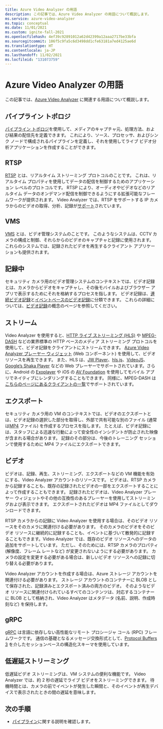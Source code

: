 ```yaml
---
title: Azure Video Analyzer の用語
description: この記事では、Azure Video Analyzer の用語について概説します。
ms.service: azure-video-analyzer
ms.topic: conceptual
ms.date: 11/01/2021
ms.custom: ignite-fall-2021
ms.openlocfilehash: 4ef39c92891012a62d42399a12aaa2717be33bfa
ms.sourcegitcommit: 106f5c9fa5c6d3498dd1cfe63181a7ed4125ae6d
ms.translationtype: HT
ms.contentlocale: ja-JP
ms.lasthandoff: 11/02/2021
ms.locfileid: "131073759"
---
```

# <a name="azure-video-analyzer-terminology"></a>Azure Video Analyzer の用語

この記事では、[Azure Video Analyzer](overview.md) に関連する用語について概説します。

## <a name="pipeline-topology"></a>パイプライン トポロジ

[パイプライン トポロジ](pipeline.md)を使用して、メディアのキャプチャ元、処理方法、および結果の配信先を定義できます。 これにより、ソース、プロセッサ、およびシンク ノードで構成されるパイプラインを定義し、それを使用してライブ ビデオ分析アプリケーションを作成することができます。 

## <a name="rtsp"></a>RTSP

[RTSP](https://tools.ietf.org/html/rfc2326) とは、リアルタイム ストリーミング プロトコルのことです。 これは、リアルタイム プロパティを使用してデータの配信を制御するためのアプリケーション レベルのプロトコルです。 RTSP により、オーディオやビデオなどのリアルタイム データのオンデマンド配信を制御できるようにする拡張可能なフレームワークが提供されます。 Video Analyzer では、RTSP をサポートする IP カメラからのビデオの取得、分析、記録が[サポート](pipeline.md#rtsp-source)されています。

## <a name="vms"></a>VMS

[VMS](https://en.wikipedia.org/wiki/Video_management_system) とは、ビデオ管理システムのことです。 このようなシステムは、CCTV カメラの構成と制御、それらからのビデオのキャプチャと記録に使用されます。 これらのシステムでは、記録されたビデオを再生するクライアント アプリケーションも提供されます。

## <a name="recording"></a>記録中

セキュリティ カメラ用のビデオ管理システムのコンテキストでは、ビデオ記録とは、カメラからビデオをキャプチャし、その後モバイルおよびブラウザー アプリで表示するためにそれを格納するプロセスを指します。 ビデオ記録は、[連続ビデオ記録](continuous-video-recording.md)と[イベントベースのビデオ記録](event-based-video-recording-concept.md)に分類できます。 これらの詳細については、[ビデオ記録](video-recording.md)の概念のページを参照してください。

## <a name="streaming"></a>ストリーム

Video Analyzer を使用すると、[HTTP ライブ ストリーミング (HLS)](https://developer.apple.com/streaming/) や [MPEG-DASH](https://dashif.org/about/) などの業界標準の HTTP ベースのメディア ストリーミング プロトコルを使用して、ビデオ記録をクライアントにストリームできます。 [Azure Video Analyzer プレーヤー ウィジェット](https://github.com/Azure/video-analyzer/blob/main/widgets/readme.md) (Web コンポーネント) を使用して、ビデオ リソースを再生できます。 また、HLS は、[JW Player](https://www.jwplayer.com/)、[hls.js](https://github.com/video-dev/hls.js/)、[VideoJS](https://videojs.com/)、[Google’s Shaka Player](https://github.com/google/shaka-player) などの Web プレーヤーでサポートされています。さらに、Android の [Exoplayer](https://github.com/google/ExoPlayer) や iOS の [AV Foundation](https://developer.apple.com/av-foundation/) を使用してモバイル アプリでネイティブにレンダリングすることもできます。 同様に、MPEG-DASH は[こちらのページにあるクライアントの一覧](https://dashif.org/tools/clients/)でサポートされています。

## <a name="exporting"></a>エクスポート

セキュリティ カメラ用の VM のコンテキストでは、ビデオのエクスポートとは、ビデオ記録の選択した部分を取得し、外部で共有可能な別のファイル (通常は[MP4](https://en.wikipedia.org/wiki/MPEG-4_Part_14) ファイル) を作成するプロセスを指します。 たとえば、ビデオ記録には、スタッフによる迅速な行動によって安全性のインシデントが防止された映像が含まれる場合があります。 記録のその部分は、今後のトレーニング セッションで使用するために MP4 ファイルにエクスポートできます。

## <a name="video"></a>ビデオ

ビデオは、記録、再生、ストリーミング、エクスポートなどの VM 機能を有効にする、Video Analyzer アカウントのリソースです。 ビデオは、RTSP カメラから記録することも、既存の記録されたビデオの一部をエクスポートすることによって作成することもできます。 記録されたビデオは、Video Analyzer プレーヤー ウィジェットやその他の互換性のあるプレーヤーを使用してストリーミングおよび表示できます。 エクスポートされたビデオは MP4 ファイルとしてダウンロードできます。

RTSP カメラからの記録に Video Analyzer を使用する場合は、そのビデオ リソースをそのカメラに関連付ける必要があります。 そのカメラのビデオをそのビデオ リソースに継続的に記録することも、イベントに基づいて散発的に記録することもできます。Video Analyzer では、既存のビデオ リソースへのデータの追加をサポートしています。 ただし、そのためには、RTSP カメラのプロパティ (解像度、フレーム レートなど) が変更されないようにする必要があります。 カメラの設定を変更する必要がある場合は、新しいビデオ リソースへの記録に切り替える必要があります。

Video Analyzer アカウントを作成する場合は、Azure ストレージ アカウントを関連付ける必要があります。 ストレージ アカウントのコンテナーに BLOB として保存された、記録済みとエクスポート済みの両方のビデオ。 そのようなビデオ リソースに関連付けられているすべてのコンテンツは、対応するコンテナーに BLOB として格納され、Video Analyzer はメタデータ (名前、説明、作成時刻など) を保持します。

## <a name="grpc"></a>gRPC

[gRPC](https://grpc.io/docs/guides/) は言語に依存しない高性能なリモート プロシージャ コール (RPC) フレームワークです。 通信の基礎となるメッセージ交換形式として、[Protocol Buffers 3](https://developers.google.com/protocol-buffers/docs/proto3) を介したセッションベースの構造化スキーマを使用しています。

## <a name="low-latency-streaming"></a>低遅延ストリーミング

低遅延ビデオ ストリーミングは、VM システムの便利な機能です。 Video Analyzer では、約 2 秒の遅延でライブ ビデオをストリーミングできます。 待機時間とは、カメラの前でイベントが発生した瞬間と、そのイベントが再生デバイスで表示されたときの間の遅延を意味します。

## <a name="next-steps"></a>次の手順

- [パイプライン](pipeline.md)に関する説明を確認します。
